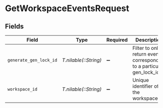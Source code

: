 # GetWorkspaceEventsRequest


## Fields

| Field                                                                  | Type                                                                   | Required                                                               | Description                                                            |
| ---------------------------------------------------------------------- | ---------------------------------------------------------------------- | ---------------------------------------------------------------------- | ---------------------------------------------------------------------- |
| `generate_gen_lock_id`                                                 | *T.nilable(::String)*                                                  | :heavy_minus_sign:                                                     | Filter to only return events corresponding to a particular gen_lock_id |
| `workspace_id`                                                         | *T.nilable(::String)*                                                  | :heavy_minus_sign:                                                     | Unique identifier of the workspace.                                    |